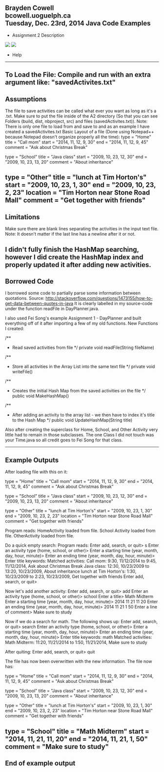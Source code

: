 Brayden Cowell <br>
bcowell.uoguelph.ca <br>
Tuesday, Dec. 23rd, 2014
Java Code Examples
------------
- Assignment 2 Description
<img src="https://cloud.githubusercontent.com/assets/10282189/5541266/c86b9194-8aa3-11e4-924b-ea385d9b72a5.jpg">
<img src="https://cloud.githubusercontent.com/assets/10282189/5541265/c863a10a-8aa3-11e4-97af-a380393a1e87.jpg">

- Help
- ----------------------------------
To Load the File: Compile and run with an extra argument like: "savedActivites.txt"
---------------------------------------------------------------
Assumptions
-----------------------------------------------------------------
The file to save activities can be called what ever you want as long as it's a .txt.
Make sure to put the file inside of the A2 directory 
(So that you can see Folders (build, dist, nbproject, src) and files (savedActivites.txt)).
Note: There is only one file to load from and save to and as an example I have created a savedActivites.txt
Basic Layout of a file (Done using Notepad++ because Notepad doesn't organize properly all the time):
type = "Home"
title = "Call mom"
start = "2014, 11, 12, 9, 30"
end = "2014, 11, 12, 9, 45"
comment = "Ask about Christmas Break"

type = "School"
title = "Java class"
start = "2009, 10, 23, 12, 30"
end = "2009, 10, 23, 13, 20"
comment = "About inheritance"

type = "Other"
title = "lunch at Tim Horton's"
start = "2009, 10, 23, 1, 30"
end = "2009, 10, 23, 2, 23"
location = "Tim Horton near Stone Road Mall"
comment = "Get together with friends"
-----------------------------------------------------------------
Limitations
-----------------------------------------------------------------
Make sure there are blank lines separating the activities in the input text file.
Note: It doesn't matter if the last line has a newline after it or not.

I didn't fully finish the HashMap searching, however I did create the HashMap index and properly updated it after adding new
activities.
-----------------------------------------------------------------
Borrowed Code
---------------------------------------------------------------
I borrowed some code to partially parse some information between quotations.
Source: http://stackoverflow.com/questions/1473155/how-to-get-data-between-quotes-in-java
It is clearly labelled in my source-code under the function readFile in DayPlanner.java.

I also used Fei Song's example Assignment 1 - DayPlanner and built everything off of it after importing a few of my old functions.
New Functions I created:

/**
* Read saved activities from file
*/
private void readFile(String fileName)

/**
* Store all activities in the Array List into the same text file
*/
private void writeFile()

/**
* Creates the initial Hash Map from the saved activities on the file
*/
public void MakeHashMap()

/**
* After adding an activity to the array list - we then have to index it's title to the Hash Map
*/
public void UpdateHashMap(String title)

Also after creating the superclass for Home, School, and Other Activity very little had to remain in those subclasses.
The one Class I did not touch was your Time.java so all credit goes to Fei Song for that class.

--------------------------------------------------------------------
Example Outputs
--------------------------------------------------------------------
After loading file with this on it:

type = "Home"
title = "Call mom"
start = "2014, 11, 12, 9, 30"
end = "2014, 11, 12, 9, 45"
comment = "Ask about Christmas Break"

type = "School"
title = "Java class"
start = "2009, 10, 23, 12, 30"
end = "2009, 10, 23, 13, 20"
comment = "About inheritance"

type = "Other"
title = "lunch at Tim Horton's"
start = "2009, 10, 23, 1, 30"
end = "2009, 10, 23, 2, 23"
location = "Tim Horton near Stone Road Mall"
comment = "Get together with friends"

Program reads:
HomeActivity loaded from file.
School Activity loaded from file.
OtherActivity loaded from file.

Do a quick empty search:
Program reads:
Enter add, search, or quit> s
Enter an activity type (home, school, or other)> 
Enter a starting time (year, month, day, hour, minute)> 
Enter an ending time (year, month, day, hour, minute)> 
Enter title keywords: 
Matched activities: 
Call mom: 9:30, 11/12/2014 to 9:45, 11/12/2014, Ask about Christmas Break
Java class: 12:30, 10/23/2009 to 13:20, 10/23/2009, About inheritance
lunch at Tim Horton's: 1:30, 10/23/2009 to 2:23, 10/23/2009, Get together with friends
Enter add, search, or quit> 

Now let's add another activity:
Enter add, search, or quit> add
Enter an activity type (home, school, or other)> school
Enter a title> Math Midterm
Enter a starting time (year, month, day, hour, minute)> 2014 11 21 11 20
Enter an ending time (year, month, day, hour, minute)> 2014 11 21 1 50
Enter a line of comment> Make sure to study

Now if we do a search for math. The following shows up:
Enter add, search, or quit> search
Enter an activity type (home, school, or other)> 
Enter a starting time (year, month, day, hour, minute)> 
Enter an ending time (year, month, day, hour, minute)> 
Enter title keywords: math
Matched activities: 
Math Midterm: 11:20, 11/21/2014 to 1:50, 11/21/2014, Make sure to study

After quiting:
Enter add, search, or quit> quit

The file has now been overwritten with the new information.
The file now has:

type = "Home"
title = "Call mom"
start = "2014, 11, 12, 9, 30"
end = "2014, 11, 12, 9, 45"
comment = "Ask about Christmas Break"

type = "School"
title = "Java class"
start = "2009, 10, 23, 12, 30"
end = "2009, 10, 23, 13, 20"
comment = "About inheritance"

type = "Other"
title = "lunch at Tim Horton's"
start = "2009, 10, 23, 1, 30"
end = "2009, 10, 23, 2, 23"
location = "Tim Horton near Stone Road Mall"
comment = "Get together with friends"

type = "School"
title = "Math Midterm"
start = "2014, 11, 21, 11, 20"
end = "2014, 11, 21, 1, 50"
comment = "Make sure to study"
-------------------------------------------------------------
End of example output
-------------------------------------------------------------
